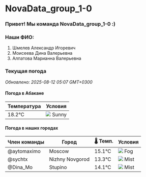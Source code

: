 # NovaData_group_1-0
### Привет! Мы команда NovaData_group_1-0 :)

### Наши ФИО:
1. Шмелев Александр Игоревич
2. Моисеева Дина Валерьевна
3. Алпатова Марианна Валерьевна

### Текущая погода
<!-- WEATHER:START -->
_Обновлено: 2025-08-12 05:07 GMT+0300_

#### Погода в Абакане

| Температура | Условия |
|-------------|----------|
| 18.2°C     | ![](https://cdn.weatherapi.com/weather/64x64/day/113.png) Sunny |

#### Погода в наших городах

| Член команды  | Город               | 🌡️ Темп.  | Условия          |
|---------------|---------------------|-----------|--------------------|
| @aytomaximo    | Moscow              |   15.1°C | ![](https://cdn.weatherapi.com/weather/64x64/day/248.png) Fog          |
| @sychtx        | Nizhny Novgorod     |   13.3°C | ![](https://cdn.weatherapi.com/weather/64x64/day/143.png) Mist         |
| @Dina_Mo       | Stupino             |   14.1°C | ![](https://cdn.weatherapi.com/weather/64x64/day/143.png) Mist         |

<!-- WEATHER:END -->
